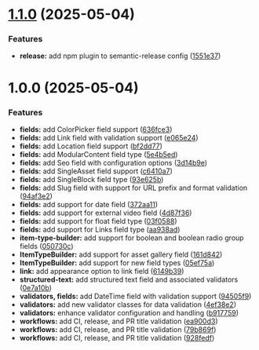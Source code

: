 # [1.1.0](https://github.com/Androlax2/dato-builder/compare/v1.0.0...v1.1.0) (2025-05-04)


### Features

* **release:** add npm plugin to semantic-release config ([1551e37](https://github.com/Androlax2/dato-builder/commit/1551e37efa672284a2421958ba761e1be049b0c2))

# 1.0.0 (2025-05-04)


### Features

* **fields:** add ColorPicker field support ([636fce3](https://github.com/Androlax2/dato-builder/commit/636fce326c581541e7e8119c1b00e0cdac5d8f92))
* **fields:** add Link field with validation support ([e065e24](https://github.com/Androlax2/dato-builder/commit/e065e242aeeed75ef680a0a00cf08e33a8c9a19b))
* **fields:** add Location field support ([bf2dd77](https://github.com/Androlax2/dato-builder/commit/bf2dd774c94ffb36e67dafda7769ab91414732e7))
* **fields:** add ModularContent field type ([5e4b5ed](https://github.com/Androlax2/dato-builder/commit/5e4b5ed75974d81d106e4d8b084d313f348dc797))
* **fields:** add Seo field with configuration options ([3d14b9e](https://github.com/Androlax2/dato-builder/commit/3d14b9e0f50cb1d07cb60555075fed9f0be5db64))
* **fields:** add SingleAsset field support ([c6410a7](https://github.com/Androlax2/dato-builder/commit/c6410a710cb93e45d4db9ef145df74cb51fcbfff))
* **fields:** add SingleBlock field type ([93e625b](https://github.com/Androlax2/dato-builder/commit/93e625b200df4d5e51ff5ddad5b52e49b60c867c))
* **fields:** add Slug field with support for URL prefix and format validation ([94af3e2](https://github.com/Androlax2/dato-builder/commit/94af3e2ca9064201ff03972be5ef0dc24966ef25))
* **fields:** add support for date field ([372aa11](https://github.com/Androlax2/dato-builder/commit/372aa1176b78e8d3eaae6a3e4a09a8f29fd24b06))
* **fields:** add support for external video field ([4d87f36](https://github.com/Androlax2/dato-builder/commit/4d87f36225157af94fa067e4b353dc4a3473f602))
* **fields:** add support for float field type ([03f0588](https://github.com/Androlax2/dato-builder/commit/03f0588e4bf25292423080cc456e82005832b73d))
* **fields:** add support for Links field type ([aa938ad](https://github.com/Androlax2/dato-builder/commit/aa938ad1b86eda1e8d4db25884690830944136a7))
* **item-type-builder:** add support for boolean and boolean radio group fields ([050730c](https://github.com/Androlax2/dato-builder/commit/050730c44f1dba4f3a9f0e5e698d4648be6b4f84))
* **ItemTypeBuilder:** add support for asset gallery field ([161d842](https://github.com/Androlax2/dato-builder/commit/161d8423bb3195727803924963de12ac988f56f3))
* **ItemTypeBuilder:** add support for new field types ([05ef75a](https://github.com/Androlax2/dato-builder/commit/05ef75a2f3549a55490d05b8335c3350a2213c58))
* **link:** add appearance option to link field ([6149b39](https://github.com/Androlax2/dato-builder/commit/6149b398163f2ff90c528a994206d86db56f4bbe))
* **structured-text:** add structured text field and associated validators ([0e7a10b](https://github.com/Androlax2/dato-builder/commit/0e7a10beaa0f6d921e99b19e4bbba0a30d4070eb))
* **validators, fields:** add DateTime field with validation support ([94505f9](https://github.com/Androlax2/dato-builder/commit/94505f968d9640f58300bd4e1448b2eaa805ab9e))
* **validators:** add new validator classes for data validation ([4ef38e2](https://github.com/Androlax2/dato-builder/commit/4ef38e20b98078971823b5dd1ddc784f1bbb710a))
* **validators:** enhance validator configuration and handling ([b917759](https://github.com/Androlax2/dato-builder/commit/b9177593d0be3391af15febeea0b898595769406))
* **workflows:** add CI, release, and PR title validation ([ea900d3](https://github.com/Androlax2/dato-builder/commit/ea900d31f9ce5224e51290292ecfb03a176e3b35))
* **workflows:** add CI, release, and PR title validation ([79b869f](https://github.com/Androlax2/dato-builder/commit/79b869f29ec564e6e310a6de396676edaaad5301))
* **workflows:** add CI, release, and PR title validation ([928fedf](https://github.com/Androlax2/dato-builder/commit/928fedfce973a09700620a9d0a275a22eff7e11d))
